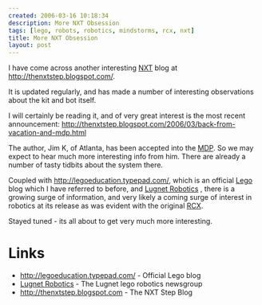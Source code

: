 ```yaml
---
created: 2006-03-16 10:18:34
description: More NXT Obsession
tags: [lego, robots, robotics, mindstorms, rcx, nxt]
title: More NXT Obsession
layout: post
---
```

I have come across another interesting [NXT](NXT "Legos NeXT generation robotics kit") blog at <a href="http://thenxtstep.blogspot.com/">http://thenxtstep.blogspot.com/</a>.

It is updated regularly, and has made a number of interesting observations about the kit and bot itself.

I will certainly be reading it, and of very great interest is the most recent announcement: <a href="http://thenxtstep.blogspot.com/2006/03/back-from-vacation-and-mdp.html">http://thenxtstep.blogspot.com/2006/03/back-from-vacation-and-mdp.html</a>

The author, Jim K, of Atlanta, has been accepted into the [MDP](MDP "The Mindstorms Developer Panel"). So we may expect to hear much more interesting info from him. There are already a number of tasty tidbits about the system there.

Coupled with <a href="http://legoeducation.typepad.com/">http://legoeducation.typepad.com/</a>, which is an official [Lego](Lego "The best known construction toy") blog which I have referred to before, and <a href="http://news.lugnet.com/robotics">Lugnet Robotics</a> , there is a growing surge of information, and very likely a coming surge of interest in robotics at its release as was evident with the original [RCX](RCX "The Lego Robot Command Explorer").

Stayed tuned - its all about to get very much more interesting.

# Links

* <a href="http://legoeducation.typepad.com/">http://legoeducation.typepad.com/</a> - Official Lego blog
* <a href="http://news.lugnet.com/robotics">Lugnet Robotics</a> - The Lugnet lego robotics newsgroup
* <a href="http://thenxtstep.blogspot.com">http://thenxtstep.blogspot.com</a> - The NXT Step Blog

